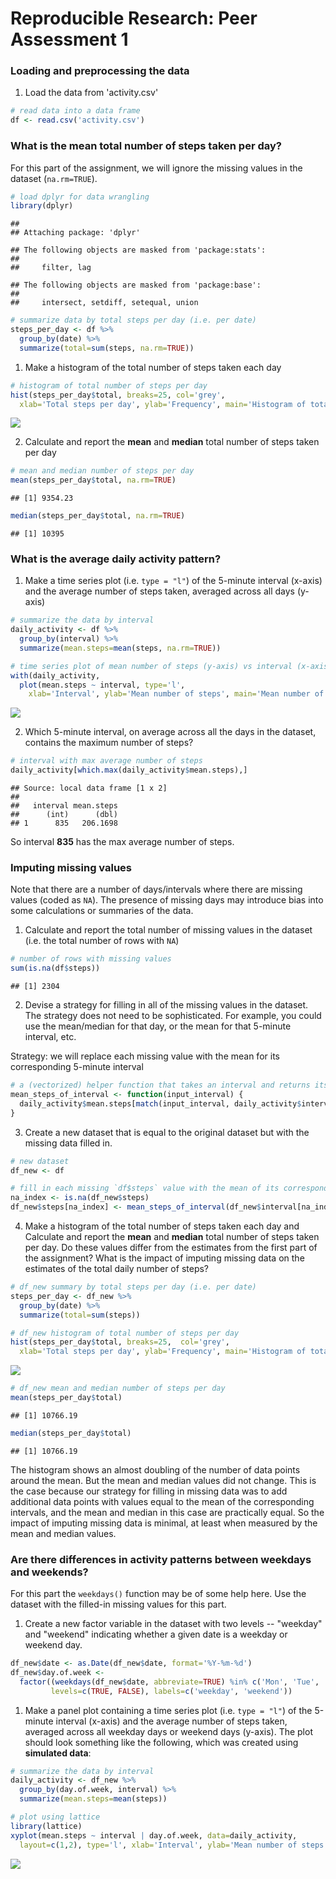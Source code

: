 # Reproducible Research: Peer Assessment 1

### Loading and preprocessing the data

1. Load the data from 'activity.csv'


```r
# read data into a data frame
df <- read.csv('activity.csv')
```

### What is the mean total number of steps taken per day?

For this part of the assignment, we will ignore the missing values in the dataset (`na.rm=TRUE`).


```r
# load dplyr for data wrangling
library(dplyr)
```

```
## 
## Attaching package: 'dplyr'
```

```
## The following objects are masked from 'package:stats':
## 
##     filter, lag
```

```
## The following objects are masked from 'package:base':
## 
##     intersect, setdiff, setequal, union
```

```r
# summarize data by total steps per day (i.e. per date)
steps_per_day <- df %>%
  group_by(date) %>%
  summarize(total=sum(steps, na.rm=TRUE))
```

1. Make a histogram of the total number of steps taken each day


```r
# histogram of total number of steps per day
hist(steps_per_day$total, breaks=25, col='grey',
  xlab='Total steps per day', ylab='Frequency', main='Histogram of total steps per day')
```

![](PA1_template_files/figure-html/unnamed-chunk-3-1.png)

2. Calculate and report the **mean** and **median** total number of steps taken per day


```r
# mean and median number of steps per day
mean(steps_per_day$total, na.rm=TRUE)
```

```
## [1] 9354.23
```

```r
median(steps_per_day$total, na.rm=TRUE)
```

```
## [1] 10395
```

### What is the average daily activity pattern?

1. Make a time series plot (i.e. `type = "l"`) of the 5-minute interval (x-axis) and the average number of steps taken, averaged across all days (y-axis)


```r
# summarize the data by interval
daily_activity <- df %>%
  group_by(interval) %>%
  summarize(mean.steps=mean(steps, na.rm=TRUE))

# time series plot of mean number of steps (y-axis) vs interval (x-axis)
with(daily_activity,
  plot(mean.steps ~ interval, type='l',
    xlab='Interval', ylab='Mean number of steps', main='Mean number of steps by interval'))
```

![](PA1_template_files/figure-html/unnamed-chunk-5-1.png)

2. Which 5-minute interval, on average across all the days in the dataset, contains the maximum number of steps?


```r
# interval with max average number of steps
daily_activity[which.max(daily_activity$mean.steps),]
```

```
## Source: local data frame [1 x 2]
## 
##   interval mean.steps
##      (int)      (dbl)
## 1      835   206.1698
```

So interval **835** has the max average number of steps.

### Imputing missing values

Note that there are a number of days/intervals where there are missing
values (coded as `NA`). The presence of missing days may introduce
bias into some calculations or summaries of the data.

1. Calculate and report the total number of missing values in the dataset (i.e. the total number of rows with `NA`)


```r
# number of rows with missing values
sum(is.na(df$steps))
```

```
## [1] 2304
```

2. Devise a strategy for filling in all of the missing values in the dataset. The strategy does not need to be sophisticated. For example, you could use the mean/median for that day, or the mean for that 5-minute interval, etc.

Strategy: we will replace each missing value with the mean for its corresponding 5-minute interval


```r
# a (vectorized) helper function that takes an interval and returns its mean number of steps
mean_steps_of_interval <- function(input_interval) {
  daily_activity$mean.steps[match(input_interval, daily_activity$interval)]
}
```

3. Create a new dataset that is equal to the original dataset but with the missing data filled in.


```r
# new dataset
df_new <- df

# fill in each missing `df$steps` value with the mean of its corresponding 5-minute interval
na_index <- is.na(df_new$steps)
df_new$steps[na_index] <- mean_steps_of_interval(df_new$interval[na_index])
```

4. Make a histogram of the total number of steps taken each day and Calculate and report the **mean** and **median** total number of steps taken per day. Do these values differ from the estimates from the first part of the assignment? What is the impact of imputing missing data on the estimates of the total daily number of steps?


```r
# df_new summary by total steps per day (i.e. per date)
steps_per_day <- df_new %>%
  group_by(date) %>%
  summarize(total=sum(steps))

# df_new histogram of total number of steps per day
hist(steps_per_day$total, breaks=25,  col='grey',
  xlab='Total steps per day', ylab='Frequency', main='Histogram of total steps per day')
```

![](PA1_template_files/figure-html/unnamed-chunk-10-1.png)

```r
# df_new mean and median number of steps per day
mean(steps_per_day$total)
```

```
## [1] 10766.19
```

```r
median(steps_per_day$total)
```

```
## [1] 10766.19
```

The histogram shows an almost doubling of the number of data points around the mean.  But the mean and median values did not change.  This is the case because our strategy for filling in missing data was to add additional data points with values equal to the mean of the corresponding intervals, and the mean and median in this case are practically equal.  So the impact of imputing missing data is minimal, at least when measured by the mean and median values.

### Are there differences in activity patterns between weekdays and weekends?

For this part the `weekdays()` function may be of some help here. Use
the dataset with the filled-in missing values for this part.

1. Create a new factor variable in the dataset with two levels -- "weekday" and "weekend" indicating whether a given date is a weekday or weekend day.


```r
df_new$date <- as.Date(df_new$date, format='%Y-%m-%d')
df_new$day.of.week <-
  factor((weekdays(df_new$date, abbreviate=TRUE) %in% c('Mon', 'Tue', 'Wed', 'Thu', 'Fri')), 
         levels=c(TRUE, FALSE), labels=c('weekday', 'weekend'))
```

1. Make a panel plot containing a time series plot (i.e. `type = "l"`) of the 5-minute interval (x-axis) and the average number of steps taken, averaged across all weekday days or weekend days (y-axis). The plot should look something like the following, which was created using **simulated data**:


```r
# summarize the data by interval
daily_activity <- df_new %>%
  group_by(day.of.week, interval) %>%
  summarize(mean.steps=mean(steps))

# plot using lattice
library(lattice)
xyplot(mean.steps ~ interval | day.of.week, data=daily_activity,
  layout=c(1,2), type='l', xlab='Interval', ylab='Mean number of steps')
```

![](PA1_template_files/figure-html/unnamed-chunk-12-1.png)
